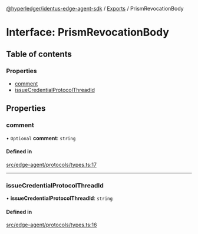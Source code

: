 [@hyperledger/identus-edge-agent-sdk](../README.md) / [Exports](../modules.md) / PrismRevocationBody

# Interface: PrismRevocationBody

## Table of contents

### Properties

- [comment](PrismRevocationBody.md#comment)
- [issueCredentialProtocolThreadId](PrismRevocationBody.md#issuecredentialprotocolthreadid)

## Properties

### comment

• `Optional` **comment**: `string`

#### Defined in

[src/edge-agent/protocols/types.ts:17](https://github.com/hyperledger/identus-edge-agent-sdk-ts/blob/8455e548651bea11f474591a89d22007cfe2962c/src/edge-agent/protocols/types.ts#L17)

___

### issueCredentialProtocolThreadId

• **issueCredentialProtocolThreadId**: `string`

#### Defined in

[src/edge-agent/protocols/types.ts:16](https://github.com/hyperledger/identus-edge-agent-sdk-ts/blob/8455e548651bea11f474591a89d22007cfe2962c/src/edge-agent/protocols/types.ts#L16)
